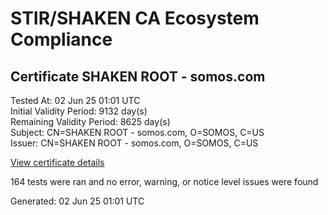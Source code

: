 # STIR/SHAKEN CA Ecosystem Compliance

## Certificate SHAKEN ROOT - somos.com

Tested At: 02 Jun 25 01:01 UTC\
Initial Validity Period: 9132 day(s)\
Remaining Validity Period: 8625 day(s)\
Subject: CN=SHAKEN ROOT - somos.com, O=SOMOS, C=US\
Issuer: CN=SHAKEN ROOT - somos.com, O=SOMOS, C=US

[View certificate details](https://x509.io/?cert=MIIBvjCCAWSgAwIBAgIQLEHaB77RhnS9qRhsm3x9lTAKBggqhkjOPQQDAjA%2FMQswCQYDVQQGEwJVUzEOMAwGA1UEChMFU09NT1MxIDAeBgNVBAMTF1NIQUtFTiBST09UIC0gc29tb3MuY29tMB4XDTI0MDExMTIyMDA1M1oXDTQ5MDExMTA0MDA1MVowPzELMAkGA1UEBhMCVVMxDjAMBgNVBAoTBVNPTU9TMSAwHgYDVQQDExdTSEFLRU4gUk9PVCAtIHNvbW9zLmNvbTBZMBMGByqGSM49AgEGCCqGSM49AwEHA0IABNp2iY5qHCkwHkzymxnYjH4TC29oXkUewU2%2Fnb51zhVpv%2BW87lmDEZolhl0ClsWsIRU%2B4sW51wBaV0JYata8ffyjQjBAMA4GA1UdDwEB%2FwQEAwICBDAPBgNVHRMBAf8EBTADAQH%2FMB0GA1UdDgQWBBTmYEO2jdti7sGHM1OlEYoL6Wt9RjAKBggqhkjOPQQDAgNIADBFAiEAsO8CLd1R7jOZ17fYC7tgAG2yVp3VXeuqheTvgye%2BbDoCIBfgr6YFvnjOW00MtbM9U5OgztS7KtnuoxUme3fZQUUy)

164 tests were ran and no error, warning, or notice level issues were found


Generated: 02 Jun 25 01:01 UTC